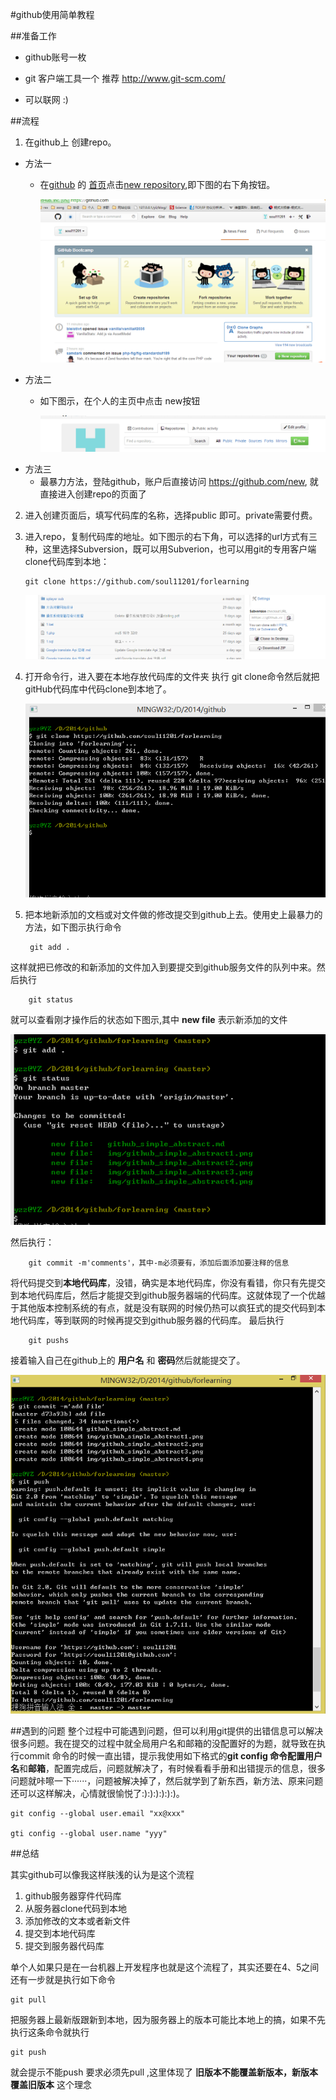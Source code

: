 #github使用简单教程

##准备工作

* github账号一枚

* git 客户端工具一个 推荐 http://www.git-scm.com/

* 可以联网 :)

##流程

1. 在github上 创建repo。
 
 * 方法一
 	* 在[github](https://github.com) 的 [首页](https://github.com)点击[new repository](ttps://github.com/repositories/new),即下图的右下角按钮。

    	![](./img/github_simple_abstract1.png)
 * 方法二
 	* 如下图示，在个人的主页中点击 new按钮

    	![](./img/github_simple_abstract2.png)
 * 方法三
	* 最暴力方法，登陆github，账户后直接访问 https://github.com/new, 就直接进入创建repo的页面了

2. 进入创建页面后，填写代码库的名称，选择public 即可。private需要付费。

3.  进入repo，复制代码库的地址。如下图示的右下角，可以选择的url方式有三种，这里选择Subversion，既可以用Subverion，也可以用git的专用客户端clone代码库到本地：

		git clone https://github.com/soul11201/forlearning

       ![](./img/github_simple_abstract3.png)
4. 打开命令行，进入要在本地存放代码库的文件夹 执行 git clone命令然后就把gitHub代码库中代码clone到本地了。

  	![](./img/github_simple_abstract4.png)

5. 把本地新添加的文档或对文件做的修改提交到github上去。使用史上最暴力的方法，如下图示执行命令    	

		git add .
这样就把已修改的和新添加的文件加入到要提交到github服务文件的队列中来。然后执行

		git status

就可以查看刚才操作后的状态如下图示,其中 **new file** 表示新添加的文件

![](./img/github_simple_abstract5.png)
	
然后执行：

		git commit -m'comments'，其中-m必须要有，添加后面添加要注释的信息

将代码提交到**本地代码库**，没错，确实是本地代码库，你没有看错，你只有先提交到本地代码库后，然后才能提交到github服务器端的代码库。这就体现了一个优越于其他版本控制系统的有点，就是没有联网的时候仍热可以疯狂式的提交代码到本地代码库，等到联网的时候再提交到github服务器的代码库。
最后执行

		git pushs
接着输入自己在github上的 **用户名** 和 **密码**然后就能提交了。

![](./img/github_simple_abstract6.png)

##遇到的问题
整个过程中可能遇到问题，但可以利用git提供的出错信息可以解决很多问题。我在提交的过程中就全局用户名和邮箱的没配置好的为题，就导致在执行commit 命令的时候一直出错，提示我使用如下格式的**git config **命令配置**用户名**和**邮箱**，配置完成后，问题就解决了，有时候看看手册和出错提示的信息，很多问题就咔嚓一下······，问题被解决掉了，然后就学到了新东西，新方法、原来问题还可以这样解决，心情就很愉悦了:):):):):):)。

	git config --global user.email "xx@xxx"
	
    gti config --global user.name "yyy"

##总结

其实github可以像我这样肤浅的认为是这个流程

1. github服务器穿件代码库
2. 从服务器clone代码到本地
3. 添加修改的文本或者新文件
4. 提交到本地代码库
5. 提交到服务器代码库

单个人如果只是在一台机器上开发程序也就是这个流程了，其实还要在4、5之间还有一步就是执行如下命令

	git pull

把服务器上最新版跟新到本地，因为服务器上的版本可能比本地上的搞，如果不先执行这条命令就执行

	git push
就会提示不能push 要求必须先pull ,这里体现了 **旧版本不能覆盖新版本，新版本覆盖旧版本** 这个理念
